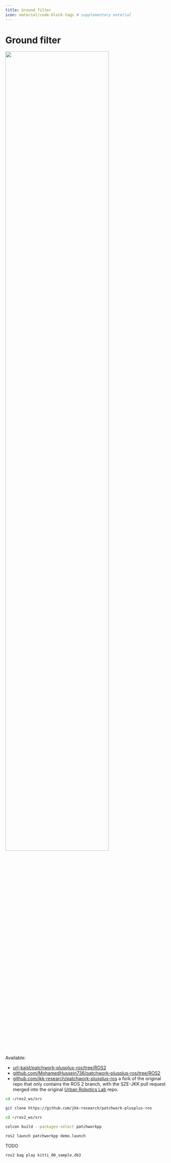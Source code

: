 ```yaml
---
title: Ground filter
icon: material/code-block-tags # supplementary material
---
```


# Ground filter

<img src="https://raw.githubusercontent.com/url-kaist/patchwork-plusplus/master/pictures/demo_000000.png" width="80%" />

Available:
- [url-kaist/patchwork-plusplus-ros/tree/ROS2](https://github.com/url-kaist/patchwork-plusplus-ros/tree/ROS2)
- [github.com/MohamedHussein736/patchwork-plusplus-ros/tree/ROS2](https://github.com/MohamedHussein736/patchwork-plusplus-ros/tree/ROS2)
- [github.com/jkk-research/patchwork-plusplus-ros](https://github.com/jkk-research/patchwork-plusplus-ros) a fork of the original repo that only contains the ROS 2 branch, with the SZE-JKK pull request merged into the original [Urban Robotics Lab](https://github.com/url-kaist/patchwork-plusplus-ros/tree/ROS2) repo.

```bash
cd ~/ros2_ws/src
```

```bash
git clone https://github.com/jkk-research/patchwork-plusplus-ros
```

```bash
cd ~/ros2_ws/src
```

```bash
colcon build --packages-select patchworkpp
```

```bash
ros2 launch patchworkpp demo.launch
```

TODO

```bash
ros2 bag play kitti_00_sample.db3
```